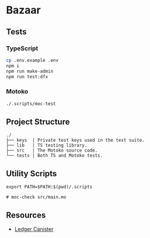 # Bazaar

## Tests

### TypeScript

```sh
cp .env.example .env
npm i
npm run make-admin
npm run test:dfx
```

### Motoko

```sh
./.scripts/moc-test
```

## Project Structure

```text
./
├── keys  | Private test keys used in the test suite.
├── lib   | TS testing library.
├── src   | The Motoko source code.
└── tests | Both TS and Motoko tests.
```

## Utility Scripts

```shell
export PATH=$PATH:$(pwd)/.scripts

# moc-check src/main.mo
```

## Resources

- [Ledger Canister](https://github.com/dfinity/ic/tree/master/rs/rosetta-api/ledger_canister)
